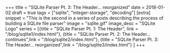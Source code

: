 +++
title = "SQLite Parser Pt. 3: The Header... reorganized"
date = 2018-01-02
draft = true
tags = ["sqlite", "integer-storage", "decoding"]
[extra]
snippet = "This is the second in a series of posts describing the process of building a SQLite file parser"
image = "sqlite.gif"
image_desc = "SQLite Logo"
series = [{title = "SQLite Parser Pt. 1: The Header", link = "/blog/sqlite1/index.html"},
{title = "SQLite Parser Pt. 2: The Header... continues",link = "/blog/sqlite2/index.html"},
{title = "SQLite Parser Pt. 3: The Header... reorganized",link = "/blog/sqlite3/index.html"}
]
+++